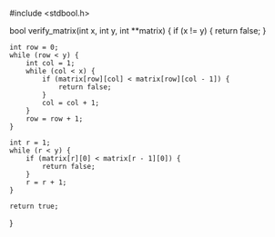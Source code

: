 #include <stdbool.h>

bool verify_matrix(int x, int y, int **matrix)
{
    if (x != y) {
        return false;
    }

    int row = 0;
    while (row < y) {
        int col = 1;
        while (col < x) {
            if (matrix[row][col] < matrix[row][col - 1]) {
                return false;
            }
            col = col + 1;
        }
        row = row + 1;
    }

    int r = 1;
    while (r < y) {
        if (matrix[r][0] < matrix[r - 1][0]) {
            return false;
        }
        r = r + 1;
    }

    return true;
}
